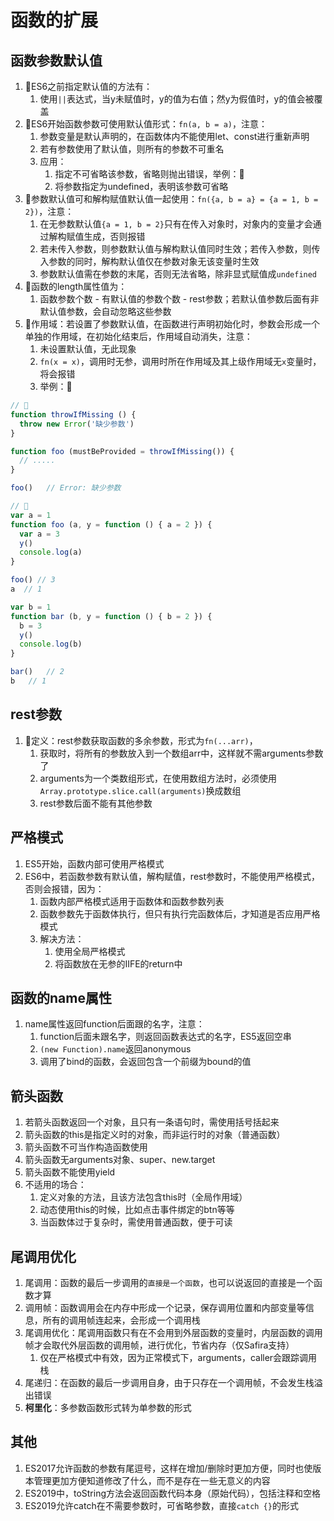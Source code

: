 # 函数的扩展

## 函数参数默认值

1. 🧊ES6之前指定默认值的方法有：
   1. 使用`||`表达式，当y未赋值时，y的值为右值；然y为假值时，y的值会被覆盖
2. 🧊ES6开始函数参数可使用默认值形式：`fn(a, b = a)`，注意：
   1. 参数变量是默认声明的，在函数体内不能使用let、const进行重新声明
   2. 若有参数使用了默认值，则所有的参数不可重名
   3. 应用：
      1. 指定不可省略该参数，省略则抛出错误，举例：🍡
      2. 将参数指定为undefined，表明该参数可省略
3. 🧊参数默认值可和解构赋值默认值一起使用：`fn({a, b = a} = {a = 1, b = 2})`，注意：
   1. 在无参数默认值`{a = 1, b = 2}`只有在传入对象时，对象内的变量才会通过解构赋值生成，否则报错
   2. 若未传入参数，则参数默认值与解构默认值同时生效；若传入参数，则传入参数的同时，解构默认值仅在参数对象无该变量时生效
   3. 参数默认值需在参数的末尾，否则无法省略，除非显式赋值成`undefined`
4. 🧊函数的length属性值为：
   1. 函数参数个数 - 有默认值的参数个数 - rest参数；若默认值参数后面有非默认值参数，会自动忽略这些参数
5. 🧊作用域：若设置了参数默认值，在函数进行声明初始化时，参数会形成一个单独的作用域，在初始化结束后，作用域自动消失，注意：
   1. 未设置默认值，无此现象
   2. `fn(x = x)`，调用时无参，调用时所在作用域及其上级作用域无`x`变量时，将会报错
   3. 举例：🍋

```javascript
// 🍡
function throwIfMissing () {
  throw new Error('缺少参数')
}

function foo (mustBeProvided = throwIfMissing()) {
  // .....
}

foo()   // Error: 缺少参数

// 🍋
var a = 1
function foo (a, y = function () { a = 2 }) {
  var a = 3
  y()
  console.log(a)
}

foo() // 3
a  // 1

var b = 1
function bar (b, y = function () { b = 2 }) {
  b = 3
  y()
  console.log(b)
}

bar()   // 2
b   // 1
```

## rest参数

1. 🥣定义：rest参数获取函数的多余参数，形式为`fn(...arr)`， 
   1. 获取时，将所有的参数放入到一个数组arr中，这样就不需arguments参数了
   2. arguments为一个类数组形式，在使用数组方法时，必须使用`Array.prototype.slice.call(arguments)`换成数组
   3. rest参数后面不能有其他参数

## 严格模式

1. ES5开始，函数内部可使用严格模式
2. ES6中，若函数参数有默认值，解构赋值，rest参数时，不能使用严格模式，否则会报错，因为：
   1. 函数内部严格模式适用于函数体和函数参数列表
   2. 函数参数先于函数体执行，但只有执行完函数体后，才知道是否应用严格模式
   3. 解决方法：
      1. 使用全局严格模式
      2. 将函数放在无参的IIFE的return中

## 函数的name属性

1. name属性返回function后面跟的名字，注意：
   1. function后面未跟名字，则返回函数表达式的名字，ES5返回空串
   2. `(new Function).name`返回anonymous
   3. 调用了bind的函数，会返回包含一个前缀为bound的值

## 箭头函数

1. 若箭头函数返回一个对象，且只有一条语句时，需使用括号括起来
2. 箭头函数的this是指定义时的对象，而非运行时的对象（普通函数）
3. 箭头函数不可当作构造函数使用
4. 箭头函数无arguments对象、super、new.target
5. 箭头函数不能使用yield
6. 不适用的场合：
   1. 定义对象的方法，且该方法包含this时（全局作用域）
   2. 动态使用this的时候，比如点击事件绑定的btn等等
   3. 当函数体过于复杂时，需使用普通函数，便于可读

## 尾调用优化

1. 尾调用：函数的最后一步调用的`直接是一个函数`，也可以说返回的直接是一个函数才算
2. 调用帧：函数调用会在内存中形成一个记录，保存调用位置和内部变量等信息，所有的调用帧连起来，会形成一个调用栈
3. 尾调用优化：尾调用函数只有在不会用到外层函数的变量时，内层函数的调用帧才会取代外层函数的调用帧，进行优化，节省内存（仅Safira支持）
   1. 仅在严格模式中有效，因为正常模式下，arguments，caller会跟踪调用栈
4. 尾递归：在函数的最后一步调用自身，由于只存在一个调用帧，不会发生栈溢出错误
5. **柯里化**：多参数函数形式转为单参数的形式

## 其他

1. ES2017允许函数的参数有尾逗号，这样在增加/删除时更加方便，同时也使版本管理更加方便知道修改了什么，而不是存在一些无意义的内容
2. ES2019中，toString方法会返回函数代码本身（原始代码），包括注释和空格
3. ES2019允许catch在不需要参数时，可省略参数，直接`catch {}`的形式